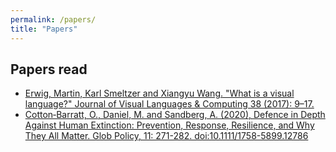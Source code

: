 ```yaml
---
permalink: /papers/
title: "Papers"
---
```


## Papers read
- [Erwig, Martin, Karl Smeltzer and Xiangyu Wang. "What is a visual language?" Journal of Visual Languages & Computing 38 (2017): 9–17.](https://www.sciencedirect.com/science/article/pii/S1045926X15300264)
- [Cotton‐Barratt, O., Daniel, M. and Sandberg, A. (2020), Defence in Depth Against Human Extinction: Prevention, Response, Resilience, and Why They All Matter. Glob Policy, 11: 271-282. doi:10.1111/1758-5899.12786](https://onlinelibrary.wiley.com/action/showCitFormats?doi=10.1111%2F1758-5899.12786)


